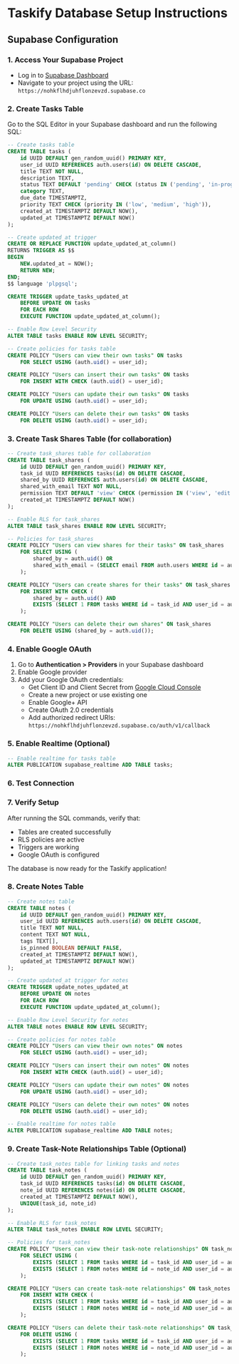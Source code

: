 # Taskify Database Setup Instructions

## Supabase Configuration

### 1. Access Your Supabase Project

- Log in to [Supabase Dashboard](https://supabase.com)
- Navigate to your project using the URL: `https://nohkflhdjuhflonzevzd.supabase.co`

### 2. Create Tasks Table

Go to the SQL Editor in your Supabase dashboard and run the following SQL:

```sql
-- Create tasks table
CREATE TABLE tasks (
    id UUID DEFAULT gen_random_uuid() PRIMARY KEY,
    user_id UUID REFERENCES auth.users(id) ON DELETE CASCADE,
    title TEXT NOT NULL,
    description TEXT,
    status TEXT DEFAULT 'pending' CHECK (status IN ('pending', 'in-progress', 'completed')),
    category TEXT,
    due_date TIMESTAMPTZ,
    priority TEXT CHECK (priority IN ('low', 'medium', 'high')),
    created_at TIMESTAMPTZ DEFAULT NOW(),
    updated_at TIMESTAMPTZ DEFAULT NOW()
);

-- Create updated_at trigger
CREATE OR REPLACE FUNCTION update_updated_at_column()
RETURNS TRIGGER AS $$
BEGIN
    NEW.updated_at = NOW();
    RETURN NEW;
END;
$$ language 'plpgsql';

CREATE TRIGGER update_tasks_updated_at
    BEFORE UPDATE ON tasks
    FOR EACH ROW
    EXECUTE FUNCTION update_updated_at_column();

-- Enable Row Level Security
ALTER TABLE tasks ENABLE ROW LEVEL SECURITY;

-- Create policies for tasks table
CREATE POLICY "Users can view their own tasks" ON tasks
    FOR SELECT USING (auth.uid() = user_id);

CREATE POLICY "Users can insert their own tasks" ON tasks
    FOR INSERT WITH CHECK (auth.uid() = user_id);

CREATE POLICY "Users can update their own tasks" ON tasks
    FOR UPDATE USING (auth.uid() = user_id);

CREATE POLICY "Users can delete their own tasks" ON tasks
    FOR DELETE USING (auth.uid() = user_id);
```

### 3. Create Task Shares Table (for collaboration)

```sql
-- Create task_shares table for collaboration
CREATE TABLE task_shares (
    id UUID DEFAULT gen_random_uuid() PRIMARY KEY,
    task_id UUID REFERENCES tasks(id) ON DELETE CASCADE,
    shared_by UUID REFERENCES auth.users(id) ON DELETE CASCADE,
    shared_with_email TEXT NOT NULL,
    permission TEXT DEFAULT 'view' CHECK (permission IN ('view', 'edit')),
    created_at TIMESTAMPTZ DEFAULT NOW()
);

-- Enable RLS for task_shares
ALTER TABLE task_shares ENABLE ROW LEVEL SECURITY;

-- Policies for task_shares
CREATE POLICY "Users can view shares for their tasks" ON task_shares
    FOR SELECT USING (
        shared_by = auth.uid() OR
        shared_with_email = (SELECT email FROM auth.users WHERE id = auth.uid())
    );

CREATE POLICY "Users can create shares for their tasks" ON task_shares
    FOR INSERT WITH CHECK (
        shared_by = auth.uid() AND
        EXISTS (SELECT 1 FROM tasks WHERE id = task_id AND user_id = auth.uid())
    );

CREATE POLICY "Users can delete their own shares" ON task_shares
    FOR DELETE USING (shared_by = auth.uid());
```

### 4. Enable Google OAuth

1. Go to **Authentication > Providers** in your Supabase dashboard
2. Enable Google provider
3. Add your Google OAuth credentials:
   - Get Client ID and Client Secret from [Google Cloud Console](https://console.cloud.google.com/)
   - Create a new project or use existing one
   - Enable Google+ API
   - Create OAuth 2.0 credentials
   - Add authorized redirect URIs: `https://nohkflhdjuhflonzevzd.supabase.co/auth/v1/callback`

### 5. Enable Realtime (Optional)

```sql
-- Enable realtime for tasks table
ALTER PUBLICATION supabase_realtime ADD TABLE tasks;
```

### 6. Test Connection

### 7. Verify Setup

After running the SQL commands, verify that:

- Tables are created successfully
- RLS policies are active
- Triggers are working
- Google OAuth is configured

The database is now ready for the Taskify application!

### 8. Create Notes Table

```sql
-- Create notes table
CREATE TABLE notes (
    id UUID DEFAULT gen_random_uuid() PRIMARY KEY,
    user_id UUID REFERENCES auth.users(id) ON DELETE CASCADE,
    title TEXT NOT NULL,
    content TEXT NOT NULL,
    tags TEXT[],
    is_pinned BOOLEAN DEFAULT FALSE,
    created_at TIMESTAMPTZ DEFAULT NOW(),
    updated_at TIMESTAMPTZ DEFAULT NOW()
);

-- Create updated_at trigger for notes
CREATE TRIGGER update_notes_updated_at
    BEFORE UPDATE ON notes
    FOR EACH ROW
    EXECUTE FUNCTION update_updated_at_column();

-- Enable Row Level Security for notes
ALTER TABLE notes ENABLE ROW LEVEL SECURITY;

-- Create policies for notes table
CREATE POLICY "Users can view their own notes" ON notes
    FOR SELECT USING (auth.uid() = user_id);

CREATE POLICY "Users can insert their own notes" ON notes
    FOR INSERT WITH CHECK (auth.uid() = user_id);

CREATE POLICY "Users can update their own notes" ON notes
    FOR UPDATE USING (auth.uid() = user_id);

CREATE POLICY "Users can delete their own notes" ON notes
    FOR DELETE USING (auth.uid() = user_id);

-- Enable realtime for notes table
ALTER PUBLICATION supabase_realtime ADD TABLE notes;
```

### 9. Create Task-Note Relationships Table (Optional)

```sql
-- Create task_notes table for linking tasks and notes
CREATE TABLE task_notes (
    id UUID DEFAULT gen_random_uuid() PRIMARY KEY,
    task_id UUID REFERENCES tasks(id) ON DELETE CASCADE,
    note_id UUID REFERENCES notes(id) ON DELETE CASCADE,
    created_at TIMESTAMPTZ DEFAULT NOW(),
    UNIQUE(task_id, note_id)
);

-- Enable RLS for task_notes
ALTER TABLE task_notes ENABLE ROW LEVEL SECURITY;

-- Policies for task_notes
CREATE POLICY "Users can view their task-note relationships" ON task_notes
    FOR SELECT USING (
        EXISTS (SELECT 1 FROM tasks WHERE id = task_id AND user_id = auth.uid()) OR
        EXISTS (SELECT 1 FROM notes WHERE id = note_id AND user_id = auth.uid())
    );

CREATE POLICY "Users can create task-note relationships" ON task_notes
    FOR INSERT WITH CHECK (
        EXISTS (SELECT 1 FROM tasks WHERE id = task_id AND user_id = auth.uid()) AND
        EXISTS (SELECT 1 FROM notes WHERE id = note_id AND user_id = auth.uid())
    );

CREATE POLICY "Users can delete their task-note relationships" ON task_notes
    FOR DELETE USING (
        EXISTS (SELECT 1 FROM tasks WHERE id = task_id AND user_id = auth.uid()) OR
        EXISTS (SELECT 1 FROM notes WHERE id = note_id AND user_id = auth.uid())
    );
```
